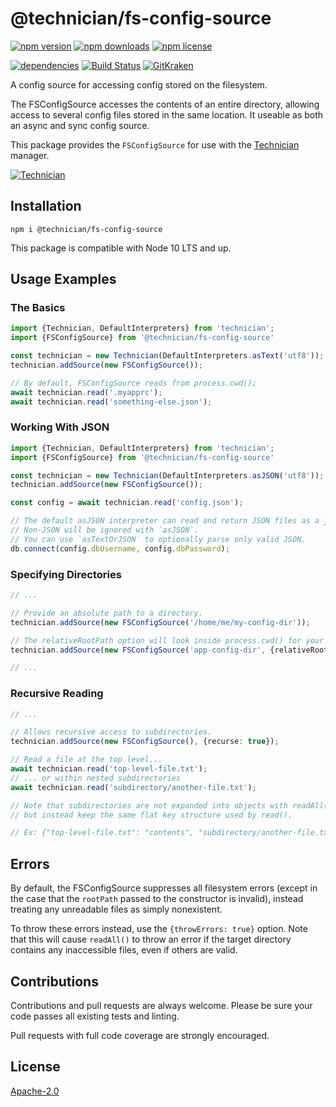 # @technician/fs-config-source

[![npm version](https://img.shields.io/npm/v/@technician/fs-config-source.svg)](https://www.npmjs.com/package/@technician/fs-config-source) [![npm downloads](https://img.shields.io/npm/dt/@technician/fs-config-source)](https://www.npmjs.com/package/@technician/fs-config-source) [![npm license](https://img.shields.io/npm/l/@technician/fs-config-source.svg)](https://www.npmjs.com/package/@technician/fs-config-source)

[![dependencies](https://img.shields.io/david/carriejv/technician-fs-config-source.svg)](https://david-dm.org/carriejv/technician-fs-config-source) [![Build Status](https://github.com/carriejv/technician-env-config-source/workflows/ci-build/badge.svg?branch=master)](https://github.com/carriejv/technician-env-config-source/actions?query=workflow%3Aci-build) [![GitKraken](https://img.shields.io/badge/<3-GitKraken-green.svg)](https://www.gitkraken.com/invite/om4Du5zG)

A config source for accessing config stored on the filesystem.

The FSConfigSource accesses the contents of an entire directory, allowing access to several config files stored in the same location. It useable as both an async and sync config source.

This package provides the `FSConfigSource` for use with the [Technician](https://www.npmjs.com/package/technician) manager.

[![Technician](https://img.shields.io/npm/v/technician?label=technician)](https://www.npmjs.com/package/technician)

## Installation

`npm i @technician/fs-config-source`

This package is compatible with Node 10 LTS and up.

## Usage Examples

### The Basics
```ts
import {Technician, DefaultInterpreters} from 'technician';
import {FSConfigSource} from '@technician/fs-config-source'

const technician = new Technician(DefaultInterpreters.asText('utf8'));
technician.addSource(new FSConfigSource());

// By default, FSConfigSource reads from process.cwd();
await technician.read('.myapprc');
await technician.read('something-else.json');
```

### Working With JSON
```ts
import {Technician, DefaultInterpreters} from 'technician';
import {FSConfigSource} from '@technician/fs-config-source'

const technician = new Technician(DefaultInterpreters.asJSON('utf8'));
technician.addSource(new FSConfigSource());

const config = await technician.read('config.json');

// The default asJSON interpreter can read and return JSON files as a js object.
// Non-JSON will be ignored with `asJSON`.
// You can use `asTextOrJSON` to optionally parse only valid JSON.
db.connect(config.dbUsername, config.dbPassword);
```

### Specifying Directories
```ts
// ...

// Provide an absolute path to a directory.
technician.addSource(new FSConfigSource('/home/me/my-config-dir'));

// The relativeRootPath option will look inside process.cwd() for your custom path.
technician.addSource(new FSConfigSource('app-config-dir', {relativeRootPath: true}));

// ...
```

### Recursive Reading
```ts
// ...

// Allows recursive access to subdirectories.
technician.addSource(new FSConfigSource(), {recurse: true});

// Read a file at the top level...
await technician.read('top-level-file.txt');
// ... or within nested subdirectories
await technician.read('subdirectory/another-file.txt');

// Note that subdirectories are not expanded into objects with readAll(),
// but instead keep the same flat key structure used by read().

// Ex: {"top-level-file.txt": "contents", "subdirectory/another-file.txt": "contents"}
```

## Errors

By default, the FSConfigSource suppresses all filesystem errors (except in the case that the `rootPath` passed to the constructor is invalid), instead treating any unreadable files as simply nonexistent.

To throw these errors instead, use the `{throwErrors: true}` option. Note that this will cause `readAll()` to throw an error if the target directory contains any inaccessible files, even if others are valid.

## Contributions

Contributions and pull requests are always welcome. Please be sure your code passes all existing tests and linting.

Pull requests with full code coverage are strongly encouraged.

## License

[Apache-2.0](https://github.com/carriejv/technician/blob/master/LICENSE)
